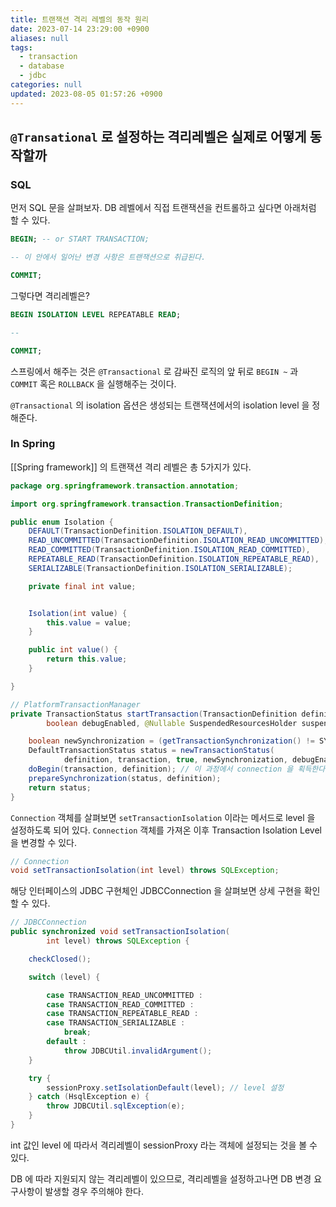 ```yaml
---
title: 트랜잭션 격리 레벨의 동작 원리
date: 2023-07-14 23:29:00 +0900
aliases: null
tags:
  - transaction
  - database
  - jdbc
categories: null
updated: 2023-08-05 01:57:26 +0900
---
```


## `@Transational` 로 설정하는 격리레벨은 실제로 어떻게 동작할까

### SQL

먼저 SQL 문을 살펴보자. DB 레벨에서 직접 트랜잭션을 컨트롤하고 싶다면 아래처럼 할 수 있다.

```sql
BEGIN; -- or START TRANSACTION;

-- 이 안에서 일어난 변경 사항은 트랜잭션으로 취급된다.

COMMIT;
```

그렇다면 격리레벨은?

```sql
BEGIN ISOLATION LEVEL REPEATABLE READ;

--

COMMIT;
```

스프링에서 해주는 것은 `@Transactional` 로 감싸진 로직의 앞 뒤로 `BEGIN ~` 과 `COMMIT` 혹은 `ROLLBACK` 을 실행해주는 것이다.

`@Transactional` 의 isolation 옵션은 생성되는 트랜잭션에서의 isolation level 을 정해준다.

### In Spring

[[Spring framework]] 의 트랜잭션 격리 레벨은 총 5가지가 있다.

```java
package org.springframework.transaction.annotation;

import org.springframework.transaction.TransactionDefinition;

public enum Isolation {
	DEFAULT(TransactionDefinition.ISOLATION_DEFAULT),
	READ_UNCOMMITTED(TransactionDefinition.ISOLATION_READ_UNCOMMITTED),
	READ_COMMITTED(TransactionDefinition.ISOLATION_READ_COMMITTED),
	REPEATABLE_READ(TransactionDefinition.ISOLATION_REPEATABLE_READ),
	SERIALIZABLE(TransactionDefinition.ISOLATION_SERIALIZABLE);

	private final int value;


	Isolation(int value) {
		this.value = value;
	}

	public int value() {
		return this.value;
	}

}
```

```java
// PlatformTransactionManager
private TransactionStatus startTransaction(TransactionDefinition definition, Object transaction,
        boolean debugEnabled, @Nullable SuspendedResourcesHolder suspendedResources) {

    boolean newSynchronization = (getTransactionSynchronization() != SYNCHRONIZATION_NEVER);
    DefaultTransactionStatus status = newTransactionStatus(
            definition, transaction, true, newSynchronization, debugEnabled, suspendedResources);
    doBegin(transaction, definition); // 이 과정에서 connection 을 획득한다.
    prepareSynchronization(status, definition);
    return status;
}
```

`Connection` 객체를 살펴보면 `setTransactionIsolation` 이라는 메서드로 level 을 설정하도록 되어 있다. `Connection` 객체를 가져온 이후 Transaction Isolation Level 을 변경할 수 있다.

```java
// Connection
void setTransactionIsolation(int level) throws SQLException;
```

해당 인터페이스의 JDBC 구현체인 JDBCConnection 을 살펴보면 상세 구현을 확인할 수 있다.

```java
// JDBCConnection
public synchronized void setTransactionIsolation(
        int level) throws SQLException {

    checkClosed();

    switch (level) {

        case TRANSACTION_READ_UNCOMMITTED :
        case TRANSACTION_READ_COMMITTED :
        case TRANSACTION_REPEATABLE_READ :
        case TRANSACTION_SERIALIZABLE :
            break;
        default :
            throw JDBCUtil.invalidArgument();
    }

    try {
        sessionProxy.setIsolationDefault(level); // level 설정
    } catch (HsqlException e) {
        throw JDBCUtil.sqlException(e);
    }
}
```

int 값인 level 에 따라서 격리레벨이 sessionProxy 라는 객체에 설정되는 것을 볼 수 있다.

DB 에 따라 지원되지 않는 격리레벨이 있으므로, 격리레벨을 설정하고나면 DB 변경 요구사항이 발생할 경우 주의해야 한다.
